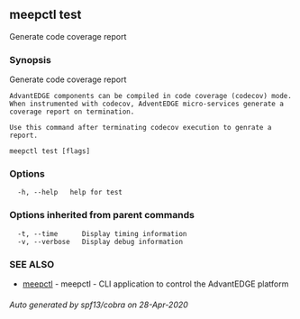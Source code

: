## meepctl test

Generate code coverage report

### Synopsis

Generate code coverage report

	AdvantEDGE components can be compiled in code coverage (codecov) mode.
	When instrumented with codecov, AdventEDGE micro-services generate a coverage report on termination.

	Use this command after terminating codecov execution to genrate a report.
	

```
meepctl test [flags]
```

### Options

```
  -h, --help   help for test
```

### Options inherited from parent commands

```
  -t, --time      Display timing information
  -v, --verbose   Display debug information
```

### SEE ALSO

* [meepctl](meepctl.md)	 - meepctl - CLI application to control the AdvantEDGE platform

###### Auto generated by spf13/cobra on 28-Apr-2020

